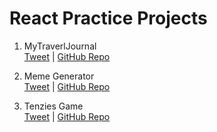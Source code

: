 # React Practice Projects

1. MyTraverlJournal \
[Tweet](https://twitter.com/PratikBhangire/status/1486342595400052740) |
[GitHub Repo](https://github.com/pratikbhangire123/traveljournal)

2. Meme Generator \
[Tweet](https://twitter.com/PratikBhangire/status/1488462001701793794) |
[GitHub Repo](https://github.com/pratikbhangire123/memegenerator)

3. Tenzies Game \
[Tweet](https://twitter.com/PratikBhangire/status/1489184728380960770) |
[GitHub Repo](https://github.com/pratikbhangire123/tenziesgame)
